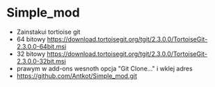 # Simple_mod
* Zainstakui tortioise git
* 64 bitowy https://download.tortoisegit.org/tgit/2.3.0.0/TortoiseGit-2.3.0.0-64bit.msi
* 32 bitowy https://download.tortoisegit.org/tgit/2.3.0.0/TortoiseGit-2.3.0.0-32bit.msi
* prawym w add-ons wesnoth opcja "Git Clone..." i wklej adres
* https://github.com/Antkot/Simple_mod.git
